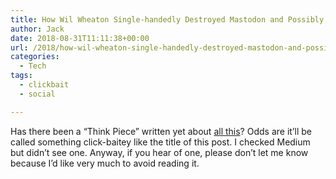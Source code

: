 ```yaml
---
title: How Wil Wheaton Single-handedly Destroyed Mastodon and Possibly the Entire Federation
author: Jack
date: 2018-08-31T11:11:38+00:00
url: /2018/how-wil-wheaton-single-handedly-destroyed-mastodon-and-possibly-the-entire-federation/
categories:
  - Tech
tags:
  - clickbait
  - social

---
```

Has there been a &#8220;Think Piece&#8221; written yet about [all this][1]? Odds are it&#8217;ll be called something click-baitey like the title of this post. I checked Medium but didn&#8217;t see one. Anyway, if you hear of one, please don&#8217;t let me know because I&#8217;d like very much to avoid reading it.

 [1]: https://mastodon.cloud/@wilw/100635779449174251